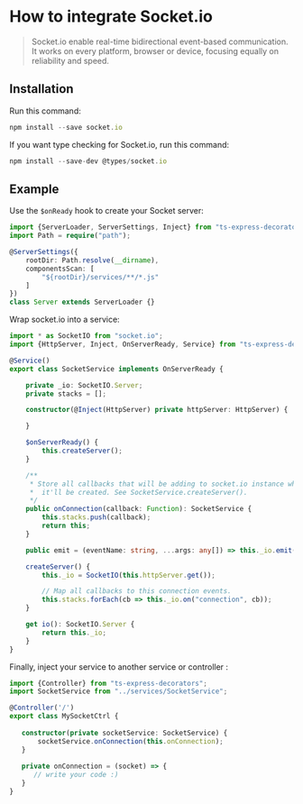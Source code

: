 # How to integrate Socket.io
>  Socket.io enable real-time bidirectional event-based communication. It works on every platform, browser or device, focusing equally on reliability and speed. 

## Installation 

Run this command:
```typescript
npm install --save socket.io
```
If you want type checking for Socket.io, run this command:
```typescript
npm install --save-dev @types/socket.io
```

## Example 

Use the `$onReady` hook to create your Socket server:
```typescript
import {ServerLoader, ServerSettings, Inject} from "ts-express-decorators";
import Path = require("path");

@ServerSettings({
    rootDir: Path.resolve(__dirname),
    componentsScan: [
        "${rootDir}/services/**/*.js"
    ]
})
class Server extends ServerLoader {}
```

Wrap socket.io into a service:

```typescript
import * as SocketIO from "socket.io";
import {HttpServer, Inject, OnServerReady, Service} from "ts-express-decorators";

@Service()
export class SocketService implements OnServerReady {

    private _io: SocketIO.Server;
    private stacks = [];

    constructor(@Inject(HttpServer) private httpServer: HttpServer) {

    }

    $onServerReady() {
        this.createServer();
    }

    /**
     * Store all callbacks that will be adding to socket.io instance when
     *  it'll be created. See SocketService.createServer().
     */
    public onConnection(callback: Function): SocketService {
        this.stacks.push(callback);
        return this;
    }

    public emit = (eventName: string, ...args: any[]) => this._io.emit(eventName, ...args);

    createServer() {
        this._io = SocketIO(this.httpServer.get());

        // Map all callbacks to this connection events.
        this.stacks.forEach(cb => this._io.on("connection", cb));
    }

    get io(): SocketIO.Server {
        return this._io;
    }
}
```

Finally, inject your service to another service or controller : 

```typescript
import {Controller} from "ts-express-decorators";
import SocketService from "../services/SocketService";

@Controller('/')
export class MySocketCtrl {
    
   constructor(private socketService: SocketService) {
       socketService.onConnection(this.onConnection);
   }
   
   private onConnection = (socket) => {
      // write your code :)
   }
}
```
